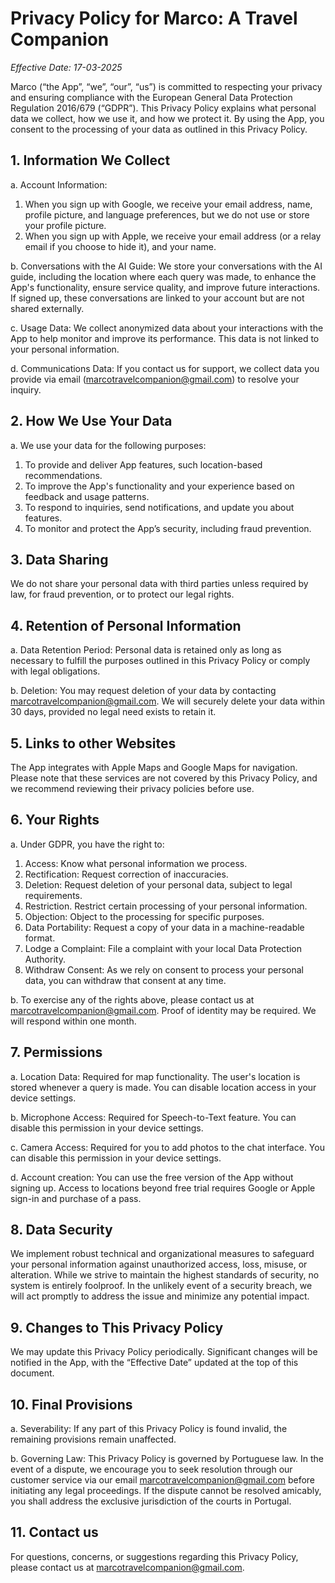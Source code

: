 # Privacy Policy for Marco: A Travel Companion

*Effective Date: 17-03-2025*

Marco (“the App”, “we”, “our”, “us”) is committed to respecting your privacy and ensuring compliance with the European General Data Protection Regulation 2016/679 (“GDPR”). This Privacy Policy explains what personal data we collect, how we use it, and how we protect it. By using the App, you consent to the processing of your data as outlined in this Privacy Policy.

## 1. Information We Collect

a. Account Information:
1. When you sign up with Google, we receive your email address, name, profile picture, and language preferences, but we do not use or store your profile picture.
2. When you sign up with Apple, we receive your email address (or a relay email if you choose to hide it), and your name.

b. Conversations with the AI Guide: We store your conversations with the AI guide, including the location where each query was made, to enhance the App's functionality, ensure service quality, and improve future interactions. If signed up, these conversations are linked to your account but are not shared externally.

c. Usage Data: We collect anonymized data about your interactions with the App to help monitor and improve its performance. This data is not linked to your personal information.

d. Communications Data: If you contact us for support, we collect data you provide via email ([marcotravelcompanion@gmail.com](mailto:marcotravelcompanion@gmail.com)) to resolve your inquiry.



## 2. How We Use Your Data
a. We use your data for the following purposes:
1. To provide and deliver App features, such location-based recommendations.
2. To improve the App's functionality and your experience based on feedback and usage patterns.
3. To respond to inquiries, send notifications, and update you about features.
4. To monitor and protect the App’s security, including fraud prevention.



## 3. Data Sharing
We do not share your personal data with third parties unless required by law, for fraud prevention, or to protect our legal rights.



## 4. Retention of Personal Information

a. Data Retention Period: Personal data is retained only as long as necessary to fulfill the purposes outlined in this Privacy Policy or comply with legal obligations.

b. Deletion: You may request deletion of your data by contacting [marcotravelcompanion@gmail.com](mailto:marcotravelcompanion@gmail.com). We will securely delete your data within 30 days, provided no legal need exists to retain it.



## 5. Links to other Websites
The App integrates with Apple Maps and Google Maps for navigation. Please note that these services are not covered by this Privacy Policy, and we recommend reviewing their privacy policies before use.



## 6. Your Rights
a. Under GDPR, you have the right to:
1. Access: Know what personal information we process.
2. Rectification: Request correction of inaccuracies.
3. Deletion: Request deletion of your personal data, subject to legal requirements.
4. Restriction. Restrict certain processing of your personal information.
5. Objection: Object to the processing for specific purposes.
6. Data Portability: Request a copy of your data in a machine-readable format.
7. Lodge a Complaint: File a complaint with your local Data Protection Authority. 
8. Withdraw Consent: As we rely on consent to process your personal data, you can withdraw that consent at any time.

b. To exercise any of the rights above, please contact us at [marcotravelcompanion@gmail.com](mailto:marcotravelcompanion@gmail.com). Proof of identity may be required. We will respond within one month.



## 7. Permissions

a. Location Data: Required for map functionality. The user's location is stored whenever a query is made. You can disable location access in your device settings.

b. Microphone Access: Required for Speech-to-Text feature. You can disable this permission in your device settings.

c. Camera Access: Required for you to add photos to the chat interface. You can disable this permission in your device settings.

d. Account creation: You can use the free version of the App without signing up. Access to locations beyond free trial requires Google or Apple sign-in and purchase of a pass.



## 8. Data Security
We implement robust technical and organizational measures to safeguard your personal information against unauthorized access, loss, misuse, or alteration. While we strive to maintain the highest standards of security, no system is entirely foolproof. In the unlikely event of a security breach, we will act promptly to address the issue and minimize any potential impact.



## 9. Changes to This Privacy Policy
We may update this Privacy Policy periodically. Significant changes will be notified in the App, with the “Effective Date” updated at the top of this document.



## 10. Final Provisions

a. Severability: If any part of this Privacy Policy is found invalid, the remaining provisions remain unaffected. 

b. Governing Law: This Privacy Policy is governed by Portuguese law. In the event of a dispute, we encourage you to seek resolution through our customer service via our email [marcotravelcompanion@gmail.com](mailto:marcotravelcompanion@gmail.com) before initiating any legal proceedings. If the dispute cannot be resolved amicably, you shall address the exclusive jurisdiction of the courts in Portugal.



## 11. Contact us
For questions, concerns, or suggestions regarding this Privacy Policy, please contact us at [marcotravelcompanion@gmail.com](mailto:marcotravelcompanion@gmail.com).
